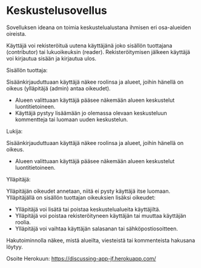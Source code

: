# Keskustelusovellus

Sovelluksen ideana on toimia keskustelualustana ihmisen eri osa-alueiden oireista.

Käyttäjä voi rekisteröituä uutena käyttäjänä joko sisällön tuottajana (contributor) tai lukuoikeuksin (reader). Rekisteröitymisen jälkeen käyttäjä voi kirjautua sisään ja kirjautua ulos.

Sisällön tuottaja:

Sisäänkirjauduttuaan käyttäjä näkee roolinsa ja alueet, joihin hänellä on oikeus (ylläpitäjä (admin) antaa oikeudet).

- Alueen valittuaan käyttäjä pääsee näkemään alueen keskustelut luontitietoineen.
- Käyttäjä pystyy lisäämään jo olemassa olevaan keskusteluun kommentteja tai luomaan uuden keskustelun.

Lukija:

Sisäänkirjauduttuaan käyttäjä näkee roolinsa ja alueet, joihin hänellä on oikeus.

- Alueen valittuaan käyttäjä pääsee näkemään alueen keskustelut luontitietoineen.

Ylläpitäjä:

Ylläpitäjän oikeudet annetaan, niitä ei pysty käyttäjä itse luomaan. Ylläpitäjällä on sisällön tuottajan oikeuksien lisäksi oikeudet:

- Ylläpitäjä voi lisätä tai poistaa keskustelualueita käyttäjiltä.
- Ylläpitäjä voi poistaa rekisteröityneen käyttäjän tai muuttaa käyttäjän roolia.
- Ylläpitäjä voi vaihtaa käyttäjän salasanan tai sähköpostiosoitteen.

Hakutoiminnolla näkee, mistä alueilta, viesteistä tai kommenteista hakusana löytyy.

Osoite Herokuun: https://discussing-app-jf.herokuapp.com/